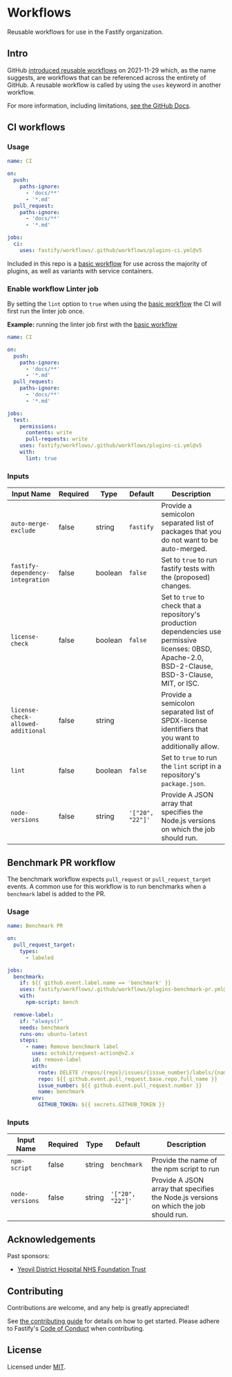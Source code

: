 # Workflows

Reusable workflows for use in the Fastify organization.

## Intro

GitHub [introduced reusable workflows](https://github.blog/2021-11-29-github-actions-reusable-workflows-is-generally-available/) on 2021-11-29 which, as the name suggests, are workflows that can be referenced across the entirety of GitHub. A reusable workflow is called by using the `uses` keyword in another workflow.

For more information, including limitations, [see the GitHub Docs](https://docs.github.com/en/actions/learn-github-actions/reusing-workflows).

## CI workflows
### Usage

```yml
name: CI

on:
  push:
    paths-ignore:
      - 'docs/**'
      - '*.md'
  pull_request:
    paths-ignore:
      - 'docs/**'
      - '*.md'

jobs:
  ci:
    uses: fastify/workflows/.github/workflows/plugins-ci.yml@v5
```

Included in this repo is a [basic workflow](.github/workflows/plugins-ci.yml) for use across the majority of plugins, as well as variants with service containers.

### Enable workflow Linter job

By setting the `lint` option to `true` when using the [basic workflow](.github/workflows/plugins-ci.yml) the CI will first run the linter job once.

**Example:** running the linter job first with the [basic workflow](.github/workflows/plugins-ci.yml)

```yml
name: CI

on:
  push:
    paths-ignore:
      - 'docs/**'
      - '*.md'
  pull_request:
    paths-ignore:
      - 'docs/**'
      - '*.md'

jobs:
  test:
    permissions:
      contents: write
      pull-requests: write
    uses: fastify/workflows/.github/workflows/plugins-ci.yml@v5
    with:
      lint: true
```

### Inputs

| Input Name                         | Required   | Type    | Default   | Description                                                                        |
| ---------------------------------- | ---------- | ------- | --------- | ---------------------------------------------------------------------------------- |
| `auto-merge-exclude`                 | false      | string  | `fastify` | Provide a semicolon separated list of packages that you do not want to be auto-merged. |
| `fastify-dependency-integration`     | false      | boolean | `false`   | Set to `true` to run fastify tests with the (proposed) changes. |
| `license-check`                      | false      | boolean | `false`   | Set to `true` to check that a repository's production dependencies use permissive licenses: 0BSD, Apache-2.0, BSD-2-Clause, BSD-3-Clause, MIT, or ISC. |
| `license-check-allowed-additional`   | false      | string  |           | Provide a semicolon separated list of SPDX-license identifiers that you want to additionally allow. |
| `lint`                               | false      | boolean | `false`   | Set to `true` to run the `lint` script in a repository's `package.json`.           |
| `node-versions`                      | false      | string  | `'["20", "22"]'`   | Provide A JSON array that specifies the Node.js versions on which the job should run.           |

## Benchmark PR workflow

The benchmark workflow expects `pull_request` or `pull_request_target` events. A common use for this workflow is to run benchmarks when a `benchmark` label is added to the PR.

### Usage

```yml
name: Benchmark PR

on:
  pull_request_target:
    types:
      - labeled

jobs:
  benchmark:
    if: ${{ github.event.label.name == 'benchmark' }}
    uses: fastify/workflows/.github/workflows/plugins-benchmark-pr.yml@v5
    with:
      npm-script: bench

  remove-label:
    if: "always()"
    needs: benchmark
    runs-on: ubuntu-latest
    steps:
      - name: Remove benchmark label
        uses: octokit/request-action@v2.x
        id: remove-label
        with:
          route: DELETE /repos/{repo}/issues/{issue_number}/labels/{name}
          repo: ${{ github.event.pull_request.base.repo.full_name }}
          issue_number: ${{ github.event.pull_request.number }}
          name: benchmark
        env:
          GITHUB_TOKEN: ${{ secrets.GITHUB_TOKEN }}
```

### Inputs
| Input Name                         | Required   | Type    | Default     | Description                                                                        |
| ---------------------------------- | ---------- | ------- | ----------- | ---------------------------------------------------------------------------------- |
| `npm-script`                       | false      | string  | `benchmark` | Provide the name of the npm script to run                                       |
| `node-versions`                      | false      | string  | `'["20", "22"]'`   | Provide A JSON array that specifies the Node.js versions on which the job should run.           |


## Acknowledgements

Past sponsors:

-   [Yeovil District Hospital NHS Foundation Trust](https://yeovilhospital.co.uk/)

## Contributing

Contributions are welcome, and any help is greatly appreciated!

See [the contributing guide](./CONTRIBUTING.md) for details on how to get started.
Please adhere to Fastify's [Code of Conduct](https://github.com/fastify/.github/blob/main/CODE_OF_CONDUCT.md) when contributing.

## License

Licensed under [MIT](./LICENSE).
